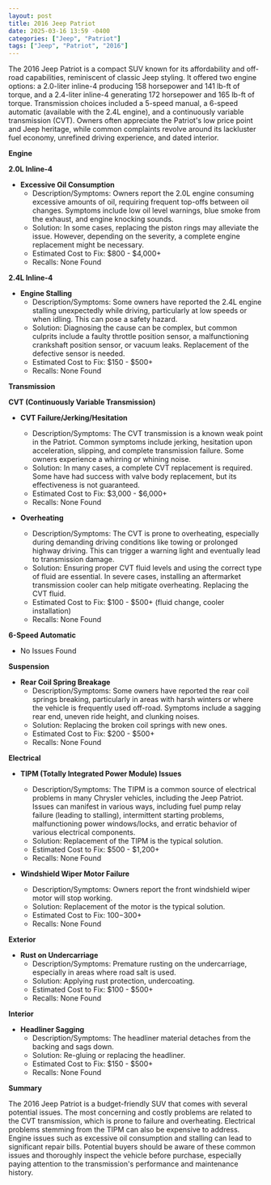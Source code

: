 ```yaml
---
layout: post
title: 2016 Jeep Patriot
date: 2025-03-16 13:59 -0400
categories: ["Jeep", "Patriot"]
tags: ["Jeep", "Patriot", "2016"]
---
```

The 2016 Jeep Patriot is a compact SUV known for its affordability and off-road capabilities, reminiscent of classic Jeep styling. It offered two engine options: a 2.0-liter inline-4 producing 158 horsepower and 141 lb-ft of torque, and a 2.4-liter inline-4 generating 172 horsepower and 165 lb-ft of torque. Transmission choices included a 5-speed manual, a 6-speed automatic (available with the 2.4L engine), and a continuously variable transmission (CVT). Owners often appreciate the Patriot's low price point and Jeep heritage, while common complaints revolve around its lackluster fuel economy, unrefined driving experience, and dated interior.

**Engine**

**2.0L Inline-4**

* **Excessive Oil Consumption**
    * Description/Symptoms: Owners report the 2.0L engine consuming excessive amounts of oil, requiring frequent top-offs between oil changes. Symptoms include low oil level warnings, blue smoke from the exhaust, and engine knocking sounds.
    * Solution: In some cases, replacing the piston rings may alleviate the issue. However, depending on the severity, a complete engine replacement might be necessary.
    * Estimated Cost to Fix: $800 - $4,000+
    * Recalls: None Found

**2.4L Inline-4**

* **Engine Stalling**
    * Description/Symptoms: Some owners have reported the 2.4L engine stalling unexpectedly while driving, particularly at low speeds or when idling. This can pose a safety hazard.
    * Solution: Diagnosing the cause can be complex, but common culprits include a faulty throttle position sensor, a malfunctioning crankshaft position sensor, or vacuum leaks. Replacement of the defective sensor is needed.
    * Estimated Cost to Fix: $150 - $500+
    * Recalls: None Found

**Transmission**

**CVT (Continuously Variable Transmission)**

* **CVT Failure/Jerking/Hesitation**
    * Description/Symptoms: The CVT transmission is a known weak point in the Patriot. Common symptoms include jerking, hesitation upon acceleration, slipping, and complete transmission failure. Some owners experience a whirring or whining noise.
    * Solution: In many cases, a complete CVT replacement is required. Some have had success with valve body replacement, but its effectiveness is not guaranteed.
    * Estimated Cost to Fix: $3,000 - $6,000+
    * Recalls: None Found

* **Overheating**
    * Description/Symptoms: The CVT is prone to overheating, especially during demanding driving conditions like towing or prolonged highway driving. This can trigger a warning light and eventually lead to transmission damage.
    * Solution: Ensuring proper CVT fluid levels and using the correct type of fluid are essential. In severe cases, installing an aftermarket transmission cooler can help mitigate overheating. Replacing the CVT fluid.
    * Estimated Cost to Fix: $100 - $500+ (fluid change, cooler installation)
    * Recalls: None Found

**6-Speed Automatic**

* No Issues Found

**Suspension**

* **Rear Coil Spring Breakage**
    * Description/Symptoms: Some owners have reported the rear coil springs breaking, particularly in areas with harsh winters or where the vehicle is frequently used off-road. Symptoms include a sagging rear end, uneven ride height, and clunking noises.
    * Solution: Replacing the broken coil springs with new ones.
    * Estimated Cost to Fix: $200 - $500+
    * Recalls: None Found

**Electrical**

* **TIPM (Totally Integrated Power Module) Issues**
    * Description/Symptoms: The TIPM is a common source of electrical problems in many Chrysler vehicles, including the Jeep Patriot. Issues can manifest in various ways, including fuel pump relay failure (leading to stalling), intermittent starting problems, malfunctioning power windows/locks, and erratic behavior of various electrical components.
    * Solution: Replacement of the TIPM is the typical solution.
    * Estimated Cost to Fix: $500 - $1,200+
    * Recalls: None Found

* **Windshield Wiper Motor Failure**
    * Description/Symptoms: Owners report the front windshield wiper motor will stop working.
    * Solution: Replacement of the motor is the typical solution.
    * Estimated Cost to Fix: $100-$300+
    * Recalls: None Found

**Exterior**

* **Rust on Undercarriage**
    * Description/Symptoms: Premature rusting on the undercarriage, especially in areas where road salt is used.
    * Solution: Applying rust protection, undercoating.
    * Estimated Cost to Fix: $100 - $500+
    * Recalls: None Found

**Interior**

* **Headliner Sagging**
    * Description/Symptoms: The headliner material detaches from the backing and sags down.
    * Solution: Re-gluing or replacing the headliner.
    * Estimated Cost to Fix: $150 - $500+
    * Recalls: None Found

**Summary**

The 2016 Jeep Patriot is a budget-friendly SUV that comes with several potential issues. The most concerning and costly problems are related to the CVT transmission, which is prone to failure and overheating. Electrical problems stemming from the TIPM can also be expensive to address. Engine issues such as excessive oil consumption and stalling can lead to significant repair bills. Potential buyers should be aware of these common issues and thoroughly inspect the vehicle before purchase, especially paying attention to the transmission's performance and maintenance history.

